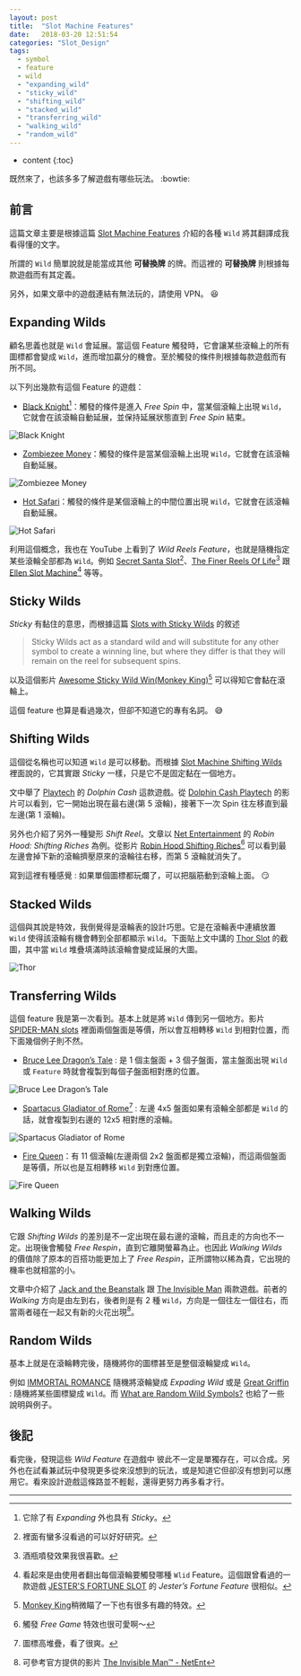 ```yaml
---
layout: post
title:  "Slot Machine Features"
date:   2018-03-20 12:51:54
categories: "Slot_Design"
tags:
  - symbol
  - feature
  - wild
  - "expanding_wild"
  - "sticky_wild"
  - "shifting_wild"
  - "stacked_wild"
  - "transferring_wild"
  - "walking_wild"
  - "random_wild"
---
```


* content
{:toc}

既然來了，也該多多了解遊戲有哪些玩法。 :bowtie:

<!-- more -->

## 前言

這篇文章主要是根據這篇 [Slot Machine Features](http://www.vegasslotsonline.com/features/) 介紹的各種 `Wild` 將其翻譯成我看得懂的文字。

所謂的 `Wild` 簡單說就是能當成其他 **可替換牌** 的牌。而這裡的 **可替換牌** 則根據每款遊戲而有其定義。

另外，如果文章中的遊戲連結有無法玩的，請使用 VPN。 :laughing:

## Expanding Wilds

顧名思義也就是 `Wild` 會延展。當這個 Feature 觸發時，它會讓某些滾輪上的所有圖標都會變成 `Wild`，進而增加贏分的機會。至於觸發的條件則根據每款遊戲而有所不同。

以下列出幾款有這個 Feature 的遊戲：

+ [Black Knight](http://www.vegasslotsonline.com/wms/black-knight/)[^1]：觸發的條件是進入 *Free Spin* 中，當某個滾輪上出現 `Wild`，它就會在該滾輪自動延展，並保持延展狀態直到 *Free Spin* 結束。

![Black Knight](/files/wild_features/black_knight.PNG)

+ [Zombiezee Money](http://www.vegasslotsonline.com/rival-gaming/zombiezee-money/)：觸發的條件是當某個滾輪上出現 `Wild`，它就會在該滾輪自動延展。

![Zombiezee Money](/files/wild_features/zombiezee_money.PNG)

+ [Hot Safari](https://www.pragmaticplay.com/games/hot-safari/?lang=en&cur=usd)：觸發的條件是某個滾輪上的中間位置出現 `Wild`，它就會在該滾輪自動延展。

![Hot Safari](/files/wild_features/hot_safari.PNG)

利用這個概念，我也在 YouTube 上看到了 *Wild Reels Feature*，也就是隨機指定某些滾輪全部都為 `Wild`。例如 [Secret Santa Slot](https://www.youtube.com/watch?v=bGLrVztEg5Y)[^2]、[The Finer Reels Of Life](https://www.youtube.com/watch?v=1t-F6PqIay8)[^3] 跟 [Ellen Slot Machine](https://www.youtube.com/watch?v=NGOKjD6Y8vs)[^4] 等等。

## Sticky Wilds

*Sticky* 有黏住的意思，而根據這篇 [Slots with Sticky Wilds](http://www.vegasslotsonline.com/features/sticky-wilds/) 的敘述

> Sticky Wilds act as a standard wild and will substitute for any other symbol to create a winning line, but where they differ is that they will remain on the reel for subsequent spins.

以及這個影片 [Awesome Sticky Wild Win(Monkey King)](https://www.youtube.com/watch?v=ZFOSbPzexZA)[^5] 可以得知它會黏在滾輪上。

這個 feature 也算是看過幾次，但卻不知道它的專有名詞。 :sweat_smile:

## Shifting Wilds

這個從名稱也可以知道 `Wild` 是可以移動。而根據 [Slot Machine Shifting Wilds](http://www.vegasslotsonline.com/features/shifting-wilds/) 裡面說的，它其實跟 *Sticky* 一樣，只是它不是固定黏在一個地方。

文中舉了 [Playtech](https://www.playtech.com) 的 *Dolphin Cash* 這款遊戲。從 [Dolphin Cash Playtech](https://www.youtube.com/watch?v=8tZUJdJ9JCs#t=00m54s) 的影片可以看到，它一開始出現在最右邊(第 5 滾輪)，接著下一次 Spin 往左移直到最左邊(第 1 滾輪)。

另外也介紹了另外一種變形 *Shift Reel*。文章以 [Net Entertainment](https://www.netent.com/en) 的 *Robin Hood: Shifting Riches* 為例。從影片 [Robin Hood Shifting Riches](https://www.youtube.com/watch?v=jZoNZEtagsg)[^6] 可以看到最左邊會掉下新的滾輪擠壓原來的滾輪往右移，而第 5 滾輪就消失了。

寫到這裡有種感覺 : 如果單個圖標都玩爛了，可以把腦筋動到滾輪上面。 :smirk:

## Stacked Wilds

這個與其說是特效，我倒覺得是滾輪表的設計巧思。它是在滾輪表中連續放置 `Wild` 使得該滾輪有機會轉到全部都顯示 `Wild`。下面貼上文中講的 [Thor Slot](https://www.youtube.com/watch?v=dS5ErCM9F_s) 的截圖，其中當 `Wild` 堆疊填滿時該滾輪會變成延展的大圖。

![Thor](/files/wild_features/thor.PNG)

## Transferring Wilds

這個 feature 我是第一次看到。基本上就是將 `Wild` 傳到另一個地方。影片 [SPIDER-MAN slots](https://www.youtube.com/watch?v=q5qqeA2DC8g) 裡面兩個盤面是等價，所以會互相轉移 `Wild` 到相對位置，而下面幾個例子則不然。

+ [Bruce Lee Dragon’s Tale](http://www.vegasslotsonline.com/wms/bruce-lee-dragons-tale/) : 是 1 個主盤面 + 3 個子盤面，當主盤面出現 `Wild` 或 `Feature` 時就會複製到每個子盤面相對應的位置。

![Bruce Lee Dragon’s Tale](/files/wild_features/bruce_lee_dragons_tale.PNG)

+ [Spartacus Gladiator of Rome](http://www.vegasslotsonline.com/wms/spartacus-gladiator-of-rome/)[^7] : 左邊 4x5 盤面如果有滾輪全部都是 `Wild` 的話，就會複製到右邊的 12x5 相對應的滾輪。

![Spartacus Gladiator of Rome](/files/wild_features/spartacus_gladiator_of_rome.PNG)

+ [Fire Queen](http://www.vegasslotsonline.com/wms/fire-queen/)：有 11 個滾輪(左邊兩個 2x2 盤面都是獨立滾輪)，而這兩個盤面是等價，所以也是互相轉移 `Wild` 到對應位置。

![Fire Queen](/files/wild_features/fire_queen.PNG)

## Walking Wilds

它跟 *Shifting Wilds* 的差別是不一定出現在最右邊的滾輪，而且走的方向也不一定。出現後會觸發 *Free Respin*，直到它離開螢幕為止。也因此 *Walking Wilds* 的價值除了原本的百搭功能更加上了 *Free Respin*，正所謂物以稀為貴，它出現的機率也就相當的小。

文章中介紹了 [Jack and the Beanstalk](http://www.vegasslotsonline.com/netent/jack-and-the-beanstalk/) 跟 [The Invisible Man](https://www.netent.com/en/game/the-invisible-man/) 兩款遊戲。前者的 *Walking* 方向是由左到右，後者則是有 2 種 `Wild`，方向是一個往左一個往右，而當兩者碰在一起又有新的火花出現[^8]。

## Random Wilds

基本上就是在滾輪轉完後，隨機將你的圖標甚至是整個滾輪變成 `Wild`。

例如 [IMMORTAL ROMANCE](https://www.youtube.com/watch?v=OSLpLiA_lmI) 隨機將滾輪變成 *Expading Wild* 或是 [Great Griffin](http://www.vegasslotsonline.com/microgaming/great-griffin/) : 隨機將某些圖標變成 `Wild`。而 [What are Random Wild Symbols?](https://www.moneyslots.net/slots-articles/what-are-random-wild-symbols/) 也給了一些說明與例子。

## 後記

看完後，發現這些 *Wild Feature* 在遊戲中 彼此不一定是單獨存在，可以合成。另外也在試看兼試玩中發現更多從來沒想到的玩法，或是知道它但卻沒有想到可以應用它。看來設計遊戲這條路並不輕鬆，還得更努力再多看才行。

----

[^1]: 它除了有 *Expanding* 外也具有 *Sticky*。
[^2]: 裡面有蠻多沒看過的可以好好研究。
[^3]: 酒瓶噴發效果我很喜歡。
[^4]: 看起來是由使用者翻出每個滾輪要觸發哪種 `Wlid` Feature。這個跟曾看過的一款遊戲 [JESTER'S FORTUNE SLOT](https://www.youtube.com/watch?v=UEr2X8pI8_U#t=06m03s) 的 *Jester’s Fortune Feature* 很相似。
[^5]: [Monkey King](https://africanslots.com/monkey-king)稍微瞄了一下也有很多有趣的特效。
[^6]: 觸發 *Free Game* 特效也很可愛啊～
[^7]: 圖標高堆疊，看了很爽。
[^8]: 可參考官方提供的影片 [The Invisible Man™ - NetEnt](https://www.youtube.com/watch?v=534-QXrJPHQ)